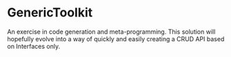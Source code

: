 # GenericToolkit

An exercise in code generation and meta-programming. This solution will hopefully evolve into a way of quickly and easily creating a CRUD API based on Interfaces only.
